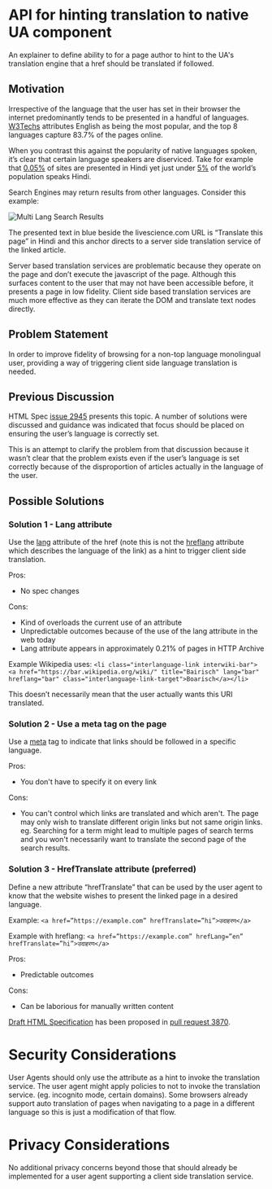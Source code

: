 # API for hinting translation to native UA component
An explainer to define ability to for a page author to hint to the UA's translation engine that a href should be translated if followed.

## Motivation

Irrespective of the language that the user has set in their browser the internet predominantly tends to be presented in a handful of languages.
[W3Techs](https://w3techs.com/technologies/overview/content_language/all) attributes English as being the most popular, and the top 8
languages capture 83.7% of the pages online.

When you contrast this against the popularity of native languages spoken, it’s clear that certain language speakers are diserviced. Take
for example that [0.05%](https://w3techs.com/technologies/details/cl-hi-/all/all) of sites are presented in Hindi yet just under
[5%](https://en.wikipedia.org/wiki/List_of_languages_by_number_of_native_speakers) of the world’s population speaks Hindi.

Search Engines may return results from other languages.  Consider this example:

![Multi Lang Search Results](https://github.com/dtapuska/html-translate/raw/master/search.png "Multi Lang Search Results")

The presented text in blue beside the livescience.com URL is “Translate this page” in Hindi and this anchor directs to a server side
translation service of the linked article.

Server based translation services are problematic because they operate on the page and don’t execute the javascript of the page.
Although this surfaces content to the user that may not have been accessible before, it presents a page in low fidelity.
Client side based translation services are much more effective as they can iterate the DOM and translate text nodes directly.

## Problem Statement
In order to improve fidelity of browsing for a non-top language monolingual user, providing a way of triggering client side
language translation is needed.

## Previous Discussion

HTML Spec [issue 2945](https://github.com/whatwg/html/issues/2945) presents this topic. A number of solutions were discussed and
guidance was indicated that focus should be placed on ensuring the user’s language is correctly set.

This is an attempt to clarify the problem from that discussion because it wasn’t clear that the problem exists even if the user’s
language is set correctly because of the disproportion of articles actually in the language of the user.

## Possible Solutions

### Solution 1 - Lang attribute
Use the [lang](https://developer.mozilla.org/en-US/docs/Web/HTML/Global_attributes/lang) attribute of the href (note this is not the
[hreflang](https://developer.mozilla.org/en-US/docs/Web/HTML/Element/a#attr-hreflang) attribute which describes the language of
the link) as a hint to trigger client side translation.

Pros:
* No spec changes

Cons:
* Kind of overloads the current use of an attribute
* Unpredictable outcomes because of the use of the lang attribute in the web today
* Lang attribute appears in approximately 0.21% of pages in HTTP Archive

Example Wikipedia uses:
``<li class="interlanguage-link interwiki-bar"><a href="https://bar.wikipedia.org/wiki/" title="Bairisch" lang="bar" hreflang="bar" class="interlanguage-link-target">Boarisch</a></li>``

This doesn’t necessarily mean that the user actually wants this URI translated.

### Solution 2 - Use a meta tag on the page
Use a [meta](https://html.spec.whatwg.org/multipage/semantics.html#the-meta-element) tag to indicate that links should be followed in a specific
language.

Pros:
* You don't have to specify it on every link

Cons:
* You can't control which links are translated and which aren't. The page may only wish to translate different origin links but not same
origin links. eg. Searching for a term might lead to multiple pages of search terms and you won't necessarily want to translate the second
page of the search results.

### Solution 3 - HrefTranslate attribute (preferred)
Define a new attribute “hrefTranslate” that can be used by the user agent to know that the website wishes to present the linked page in a desired language. 

Example:
``<a href=”https://example.com” hrefTranslate=”hi”>उदाहरण</a>``

Example with hreflang:
``<a href=”https://example.com” hrefLang=”en” hrefTranslate=”hi”>उदाहरण</a>``

Pros:
* Predictable outcomes

Cons:
* Can be laborious for manually written content

[Draft HTML Specification](https://whatpr.org/html/3870/links.html#attr-hyperlink-hreftranslate) has been proposed in [pull request 3870](https://github.com/whatwg/html/pull/3870).


# Security Considerations

User Agents should only use the attribute as a hint to invoke the translation service. The user agent might apply policies to not to invoke the
translation service. (eg. incognito mode, certain domains). Some browsers already support auto translation of pages when navigating to a page
in a different language so this is just a modification of that flow.

# Privacy Considerations

No additional privacy concerns beyond those that should already be implemented for a user agent supporting a client side translation service.
